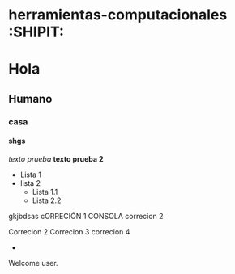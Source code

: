 # herramientas-computacionales :SHIPIT:

# Hola
## Humano
### casa
#### shgs
*texto prueba*
**texto prueba 2**
* Lista 1
* lista 2
  * Lista 1.1
  * Lista 2.2
  
gkjbdsas 
cORRECIÓN 1 CONSOLA correcion 2

Correcion 2 
Correcion 3
correcion 4

-

Welcome user.
